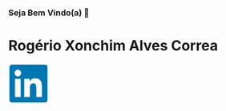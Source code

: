 ### Seja Bem Vindo(a) 👋

<!--
**rogerioxonchim/rogerioxonchim** is a ✨ _special_ ✨ repository because its `README.md` (this file) appears on your GitHub profile.



Here are some ideas to get you started:

- 🔭 I’m currently working on ...
- 🌱 I’m currently learning ...
- 👯 I’m looking to collaborate on ...
- 🤔 I’m looking for help with ...
- 💬 Ask me about ...
- 📫 How to reach me: ...
- 😄 Pronouns: ...
- ⚡ Fun fact: ...
-->

# Rogério Xonchim Alves Correa

<a href="https://www.linkedin.com/in/rog%C3%A9rio-xonchim-b3b3a717/" target="_blank">
  <img align="center" alt="Rogério Xonchim - Linkedin" heigth="80" width="80" src="https://raw.githubusercontent.com/devicons/devicon/master/icons/linkedin/linkedin-original.svg" style="max-width:100%;">
</a>

<!-- in your header -->
<link rel="stylesheet" href="https://cdn.jsdelivr.net/gh/devicons/devicon@v2.11.0/devicon.min.css">

<!-- in your body -->
<i class="devicon-linkedin-plain-wordmark colored"></i>
